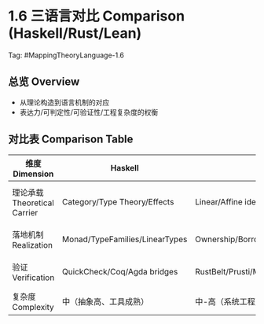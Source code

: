 # 1.6 三语言对比 Comparison (Haskell/Rust/Lean)

Tag: #MappingTheoryLanguage-1.6

## 总览 Overview

- 从理论构造到语言机制的对应
- 表达力/可判定性/可验证性/工程复杂度的权衡

## 对比表 Comparison Table

| 维度 Dimension | Haskell | Rust | Lean |
|---|---|---|---|
| 理论承载 Theoretical Carrier | Category/Type Theory/Effects | Linear/Affine ideas, Type Theory | Dependent Type Theory/Proof Theory |
| 落地机制 Realization | Monad/TypeFamilies/LinearTypes | Ownership/Borrowing/Traits/Lifetimes | Inductive families/Type classes |
| 验证 Verification | QuickCheck/Coq/Agda bridges | RustBelt/Prusti/Miri | Kernel-checked proofs |
| 复杂度 Complexity | 中（抽象高、工具成熟） | 中-高（系统工程） | 高（证明负担） |
